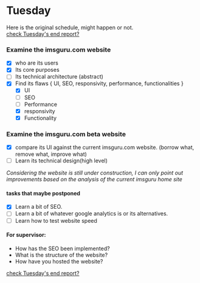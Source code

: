 # Tuesday

Here is the original schedule, might happen or not.\
[check Tuesday's end report?](./21_06_2022_report.md)


### Examine the imsguru.com website
- [x] who are its users
- [x] Its core purposes
- [ ] Its technical architecture (abstract)
- [x] Find its flaws { UI, SEO, responsivity, performance, functionalities }
  - [x] UI
  - [ ] SEO
  - [ ] Performance
  - [x] responsivity
  - [x] Functionality

### Examine the imsguru.com  beta website

- [x] compare its UI against the current imsguru.com website. (borrow what, remove what, improve what)
- [ ] Learn its technical design(high level)

*Considering the website is still under construction, I can only point out improvements based on the analysis of the current imsguru home site*


#### tasks that maybe postponed
- [x] Learn a bit of SEO.  
- [ ] Learn a bit of whatever google analytics is or its alternatives.  
- [ ] Learn how to test website speed

#### For supervisor:
- How has the SEO been implemented?
- What is the structure of the website?
- How have you hosted the website?

[check Tuesday's end report?](./21_06_2022_report.md)
